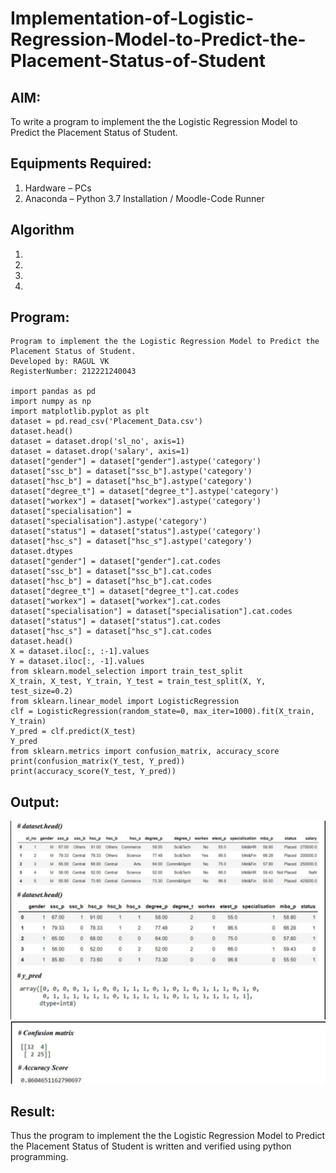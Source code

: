 # Implementation-of-Logistic-Regression-Model-to-Predict-the-Placement-Status-of-Student

## AIM:
To write a program to implement the the Logistic Regression Model to Predict the Placement Status of Student.

## Equipments Required:
1. Hardware – PCs
2. Anaconda – Python 3.7 Installation / Moodle-Code Runner

## Algorithm
1. 
2. 
3. 
4. 

## Program:
```
Program to implement the the Logistic Regression Model to Predict the Placement Status of Student.
Developed by: RAGUL VK
RegisterNumber: 212221240043

import pandas as pd 
import numpy as np 
import matplotlib.pyplot as plt 
dataset = pd.read_csv('Placement_Data.csv') 
dataset.head() 
dataset = dataset.drop('sl_no', axis=1) 
dataset = dataset.drop('salary', axis=1) 
dataset["gender"] = dataset["gender"].astype('category') 
dataset["ssc_b"] = dataset["ssc_b"].astype('category') 
dataset["hsc_b"] = dataset["hsc_b"].astype('category') 
dataset["degree_t"] = dataset["degree_t"].astype('category') 
dataset["workex"] = dataset["workex"].astype('category') 
dataset["specialisation"] = dataset["specialisation"].astype('category') 
dataset["status"] = dataset["status"].astype('category') 
dataset["hsc_s"] = dataset["hsc_s"].astype('category') 
dataset.dtypes 
dataset["gender"] = dataset["gender"].cat.codes 
dataset["ssc_b"] = dataset["ssc_b"].cat.codes 
dataset["hsc_b"] = dataset["hsc_b"].cat.codes 
dataset["degree_t"] = dataset["degree_t"].cat.codes 
dataset["workex"] = dataset["workex"].cat.codes 
dataset["specialisation"] = dataset["specialisation"].cat.codes 
dataset["status"] = dataset["status"].cat.codes 
dataset["hsc_s"] = dataset["hsc_s"].cat.codes 
dataset.head() 
X = dataset.iloc[:, :-1].values 
Y = dataset.iloc[:, -1].values 
from sklearn.model_selection import train_test_split 
X_train, X_test, Y_train, Y_test = train_test_split(X, Y, test_size=0.2) 
from sklearn.linear_model import LogisticRegression 
clf = LogisticRegression(random_state=0, max_iter=1000).fit(X_train, Y_train) 
Y_pred = clf.predict(X_test) 
Y_pred 
from sklearn.metrics import confusion_matrix, accuracy_score 
print(confusion_matrix(Y_test, Y_pred)) 
print(accuracy_score(Y_test, Y_pred))
```

## Output:
![](r1.jpeg)
![](r2.jpeg)


## Result:
Thus the program to implement the the Logistic Regression Model to Predict the Placement Status of Student is written and verified using python programming.
